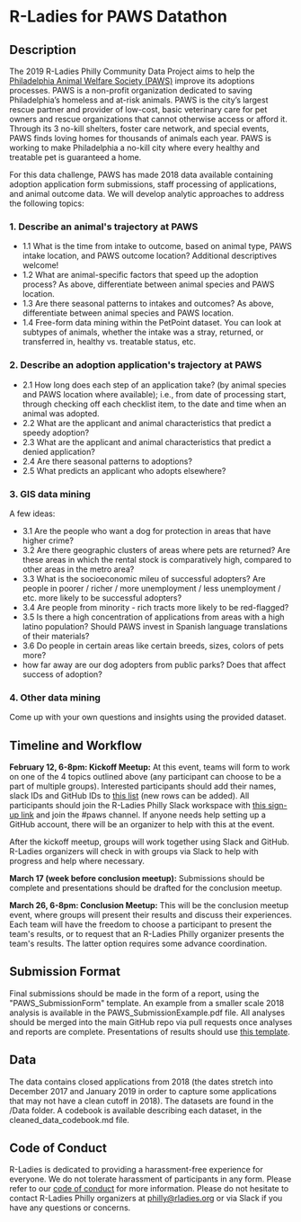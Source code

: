 # R-Ladies for PAWS Datathon

## Description

The 2019 R-Ladies Philly Community Data Project aims to help the [Philadelphia Animal Welfare Society (PAWS)](https://phillypaws.org/) improve its adoptions processes. PAWS is a non-profit organization dedicated to saving Philadelphia’s homeless and at-risk animals. PAWS is the city’s largest rescue partner and provider of low-cost, basic veterinary care for pet owners and rescue organizations that cannot otherwise access or afford it. Through its 3 no-kill shelters, foster care network, and special events, PAWS finds loving homes for thousands of animals each year. PAWS is working to make Philadelphia a no-kill city where every healthy and treatable pet is guaranteed a home.

For this data challenge, PAWS has made 2018 data available containing adoption application form submissions, staff processing of applications, and animal outcome data. We will develop analytic approaches to address the following topics: 

### 1. Describe an animal's trajectory at PAWS

* 1.1 What is the time from intake to outcome, based on animal type, PAWS intake location, and PAWS outcome location? Additional descriptives welcome!  
* 1.2 What are animal-specific factors that speed up the adoption process? As above, differentiate between animal species and PAWS location.  
* 1.3 Are there seasonal patterns to intakes and outcomes? As above, differentiate between animal species and PAWS location.  
* 1.4 Free-form data mining within the PetPoint dataset. You can look at subtypes of animals, whether the intake was a stray, returned, or transferred in, healthy vs. treatable status, etc.  

### 2. Describe an adoption application's trajectory at PAWS

* 2.1 How long does each step of an application take? (by animal species and PAWS location where available); i.e., from date of processing start, through checking off each checklist item, to the date and time when an animal was adopted.
* 2.2 What are the applicant and animal characteristics that predict a speedy adoption?
* 2.3 What are the applicant and animal characteristics that predict a denied application?  
* 2.4 Are there seasonal patterns to adoptions?  
* 2.5 What predicts an applicant who adopts elsewhere?  

### 3. GIS data mining

A few ideas:
* 3.1 Are the people who want a dog for protection in areas that have higher crime?
* 3.2 Are there geographic clusters of areas where pets are returned?  Are these areas in which the rental stock is comparatively high, compared to other areas in the metro area?
* 3.3 What is the socioeconomic mileu of successful adopters?  Are people in poorer / richer / more unemployment / less unemployment / etc. more likely to be successful adopters?
* 3.4 Are people from minority - rich tracts more likely to be red-flagged?
* 3.5 Is there a high concentration of applications from areas with a high latino population?  Should PAWS invest in Spanish language translations of their materials?
* 3.6 Do people in certain areas like certain breeds, sizes, colors of pets more? 
* how far away are our dog adopters from public parks?  Does that affect success of adoption?

### 4. Other data mining

Come up with your own questions and insights using the provided dataset.

## Timeline and Workflow

**February 12, 6-8pm: Kickoff Meetup:** At this event, teams will form to work on one of the 4 topics outlined above (any participant can choose to be a part of multiple groups). Interested participants should add their names, slack IDs and GitHub IDs to [this list](https://docs.google.com/document/d/1EzzVXFIJ-_KdAwprpDXTcC0G8VYxp6nCOKoZnskgEII/edit#heading=h.46g28hd7gts9) (new rows can be added). All participants should join the R-Ladies Philly Slack workspace with [this sign-up link](http://bit.ly/join-rladies-slack) and join the #paws channel. If anyone needs help setting up a GitHub account, there will be an organizer to help with this at the event. 

After the kickoff meetup, groups will work together using Slack and GitHub. R-Ladies organizers will check in with groups via Slack to help with progress and help where necessary. 

**March 17 (week before conclusion meetup):** Submissions should be complete and presentations should be drafted for the conclusion meetup.

**March 26, 6-8pm: Conclusion Meetup:** This will be the conclusion meetup event, where groups will present their results and discuss their experiences. Each team will have the freedom to choose a participant to present the team's results, or to request that an R-Ladies Philly organizer presents the team's results. The latter option requires some advance coordination.

## Submission Format

Final submissions should be made in the form of a report, using the "PAWS_SubmissionForm" template. An example from a smaller scale 2018 analysis is available in the PAWS_SubmissionExample.pdf file. All analyses should be merged into the main GitHub repo via pull requests once analyses and reports are complete. Presentations of results should use [this template](https://docs.google.com/presentation/d/1KoOCCyjNBQTMlq19BpnA37o66BtXGdvpTz1N2ZU52hg/edit#slide=id.g35f391192_00).

## Data

The data contains closed applications from 2018 (the dates stretch into December 2017 and January 2019 in order to capture some applications that may not have a clean cutoff in 2018). The datasets are found in the /Data folder. A codebook is available describing each dataset, in the cleaned_data_codebook.md file.

## Code of Conduct

R-Ladies is dedicated to providing a harassment-free experience for everyone. We do not tolerate harassment of participants in any form. Please refer to our [code of conduct](https://github.com/rladies/starter-kit/wiki/Code-of-Conduct) for more information. Please do not hesitate to contact R-Ladies Philly organizers at philly@rladies.org or via Slack if you have any questions or concerns. 
